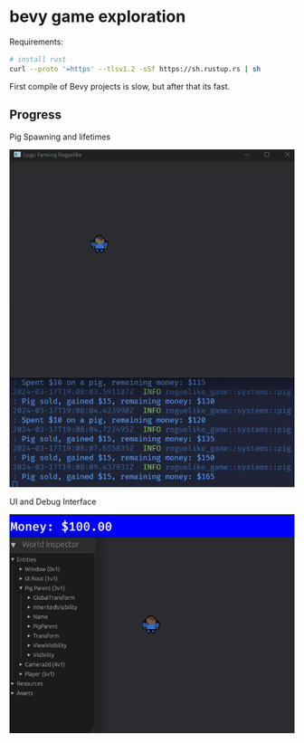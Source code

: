 # bevy game exploration

Requirements:

```sh
# install rust
curl --proto '=https' --tlsv1.2 -sSf https://sh.rustup.rs | sh
```

First compile of Bevy projects is slow, but after that its fast.

## Progress

Pig Spawning and lifetimes

![Pig Spawning and lifetimes](./img/pig-lifetimes.gif)

UI and Debug Interface

![UI and Debug Interface](./img/pig-lifetimes2.gif)
